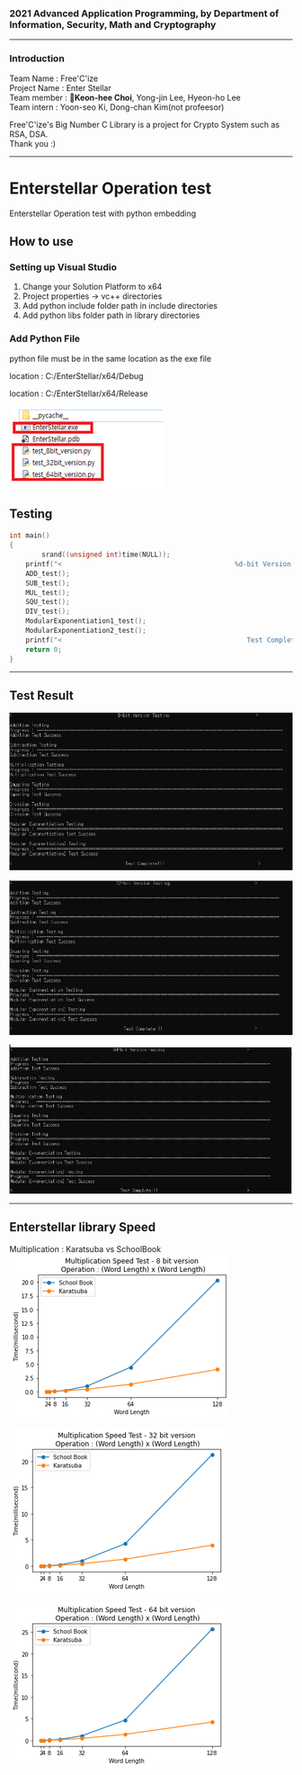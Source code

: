 ### 2021 Advanced Application Programming, by Department of Information, Security, Math and Cryptography   
***
### Introduction      
Team Name : Free'C'ize     
Project Name : Enter Stellar     
Team member : **👑Keon-hee Choi**, Yong-jin Lee, Hyeon-ho Lee    
Team intern : Yoon-seo Ki, Dong-chan Kim(not profeesor)   

Free'C'ize's Big Number C Library is a project for Crypto System such as RSA, DSA.     
Thank you :)     
***

# Enterstellar Operation test   
Enterstellar Operation test with python embedding 

## How to use

### Setting up Visual Studio

1. Change your Solution Platform to x64 
2. Project properties → vc++ directories
3. Add python include folder path in include directories
4. Add python libs folder path in library directories

### Add Python File

python file must be in the same location as the exe file

<Debug mode>

location : C:/EnterStellar/x64/Debug

<Release mode>

location : C:/EnterStellar/x64/Release

![Untitled](./image/Untitled.png)

## Testing

```c
int main()
{
		srand((unsigned int)time(NULL));
    printf("<                                           %d-bit Version Testing                                   >\n\n", WordBitLen);
    ADD_test();
    SUB_test();
    MUL_test();
    SQU_test();
    DIV_test();
    ModularExponentiation1_test();
    ModularExponentiation2_test();
    printf("<                                              Test Complete!!!                                      >\n");
    return 0;
}
```

---

## Test Result

![Untitled](./image/Untitled1.png)

![Untitled](./image/Untitled2.png)

![Untitled](./image/Untitled3.png)   
	
---  

## Enterstellar library Speed
Multiplication : Karatsuba vs SchoolBook    
![Untitled](./image/mul8.png)

![Untitled](./image/mul32.png)

![Untitled](./image/mul64.png)    
